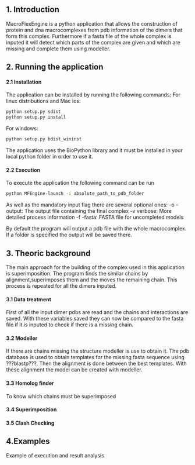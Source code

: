 ## 1. Introduction
MacroFlexEngine is a python application that allows the construction of protein and dna macrocomplexes from pdb information of the dimers that form this complex. Furthermore if a fasta file of the whole complex is inputed it will detect which parts of the complex are given and which are missing and complete them using modeller.

## 2. Running the application
#### 2.1 Installation
The application can be installed by running the following commands:
For linux distributions and Mac ios:
```bash
python setup.py sdist
python setup.py install
```
For windows:
```bash
python setup.py bdist_wininst
```
The application uses the BioPython library and it must be installed in your local python folder in order to use it.

#### 2.2 Execution

To execute the application the following command can be run

```bash
python MFEngine-launch -i absolute_path_to_pdb_folder
```
As well as the mandatory input flag there are several optional ones:
-o –output: The output file containing the final complex 
-v verbose: More detailed process information
-f -fasta: FASTA file for uncompleted models

By default the program will output a pdb file with the whole macrocomplex. If a folder is specified the output will be saved there. 

## 3. Theoric background
The main approach for the building of the complex used in this application is superimposition. The program finds the similar chains by alignment,superimposes them and the moves the remaining chain. This process is repeated for all the dimers inputed. 
#### 3.1 Data treatment
First of all the input dimer pdbs are read and the chains and interactions are saved. With these variables saved they can now be compared to the fasta file if it is inputed to check if there is a missing chain.  
#### 3.2 Modeller
If there are chains missing the structure modeller is use to obtain it. The pdb database is used to obtain templates for the missing fasta sequence using ???blastp???. Then the alignment is done between the best templates. With these alignment the model can be created with modeller.    
#### 3.3 Homolog finder
To know which chains must be superimposed 
#### 3.4 Superimposition
#### 3.5 Clash Checking  

## 4.Examples

Example of execution and result analysis  

	

